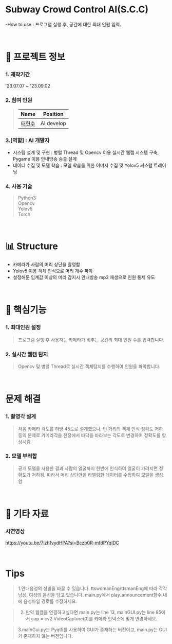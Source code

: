 # Subway Crowd Control AI(S.C.C)
-How to use : 
프로그램 실행 후, 공간에 대한 최대 인원 입력. 

&nbsp;  


# 📃 프로젝트 정보

### 1. 제작기간
'23.07.07 ~ '23.09.02

### 2. 참여 인원
> |                    Name                    |  Position   |
> | :----------------------------------------: | :---------: |
> | [태현수](https://github.com/xohyver/) |   AI develop  |

### 3.[역할] : AI 개발자
- 시스템 설계 및 구현 :
병렬 Thread 및 Opencv 이용 실시간 웹캠 시스템 구축, Pygame 이용 안내방송 송출 설계 
- 데이터 수집 및 모델 학습 :
모델 학습을 위한 이미지 수집 및 Yolov5 커스텀 트레이닝

### 4. 사용 기술
> Python3  
> Opencv  
> Yolov5  
> Torch

&nbsp;  

# 📊 Structure
- 카메라가 사람의 머리 상단을 촬영함
- Yolov5 이용 객체 인식으로 머리 개수 파악
- 설정해둔 임계값 이상의 머리 감지시 안내방송 mp3 재생으로 인원 통제 유도

&nbsp;  


# 🔑 핵심기능

### 1. 최대인원 설정
> 프로그램 실행 후 사용자는 카메라가 비추는 공간의 최대 인원 수를 입력합니다.

### 2. 실시간 웹캠 탐지
> Opencv 및 병렬 Thread로 실시간 객체탐지를 수행하여 인원을 파악합니다.

&nbsp;  


# 문제 해결
### 1. 촬영각 설계
> 처음 카메라 각도를 하방 45도로 설계했으나, 먼 거리의 객체 인식 정확도 저하 등의 문제로 카메라각을 천장에서 바닥을 바라보는 각도로 변경하여 정확도를 향상시킴

### 2. 모델 부적합
> 공개 모델을 사용한 결과 사람의 얼굴까지 한번에 인식하여 얼굴이 가려지면 정확도가 저하됨. 따라서 머리 상단만을 라벨링한 데이터를 수집하여 모델을 생성함

&nbsp;  

# 📕 기타 자료

### 시연영상
https://youtu.be/7izh1vydHPA?si=Bczb0R-mfdPYqIDC

&nbsp;  


# Tips
> 1.안내음성의 성별을 바꿀 수 있습니다. ttswomanEng/ttsmanEng에 따라 각각 남성, 여성의 음성을 담고 있습니다. main.py에서  play_announcement함수 내에 음성파일 경로를 수정하세요.  

> 2. 만약 웹캠을 연결하고싶다면 main.py는 line 13, mainGUI.py는 line 85에서 cap = cv2.VideoCapture(0)를 카메라 인덱스에 맞게 변경하세요.  

> 3.mainGui.py는 Pyqt5를 사용하여 GUI가 존재하는 버전이고, main.py는 GUI가 존재하지 않는 버전입니다.





